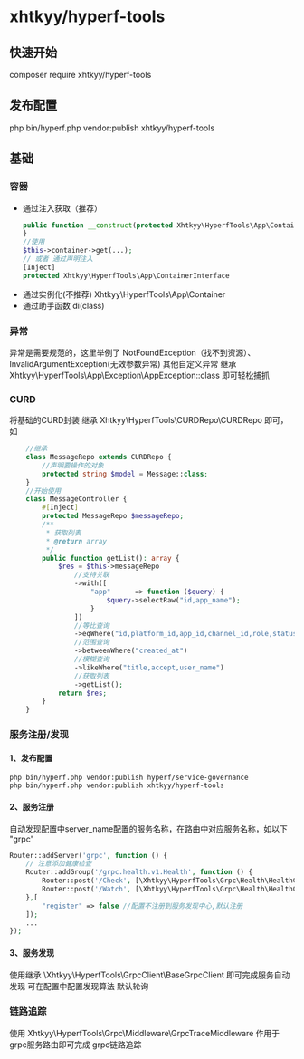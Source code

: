# xhtkyy/hyperf-tools

## 快速开始

composer require xhtkyy/hyperf-tools

## 发布配置

php bin/hyperf.php vendor:publish xhtkyy/hyperf-tools

## 基础

### 容器

- 通过注入获取（推荐）
   ```php
  public function __construct(protected Xhtkyy\HyperfTools\App\ContainerInterface $container) {
   }
  //使用
  $this->container->get(...);
  // 或者 通过声明注入
  [Inject]
  protected Xhtkyy\HyperfTools\App\ContainerInterface
  ```
- 通过实例化(不推荐)
  Xhtkyy\HyperfTools\App\Container
- 通过助手函数
  di(class)

### 异常

异常是需要规范的，这里举例了 NotFoundException（找不到资源）、InvalidArgumentException(无效参数异常)
其他自定义异常 继承 Xhtkyy\HyperfTools\App\Exception\AppException::class 即可轻松捕抓

### CURD

将基础的CURD封装 继承 Xhtkyy\HyperfTools\CURDRepo\CURDRepo 即可，如

```php
    //继承
    class MessageRepo extends CURDRepo {
        //声明要操作的对象
        protected string $model = Message::class;
    }
    //开始使用
    class MessageController {
        #[Inject]
        protected MessageRepo $messageRepo;
        /**
         * 获取列表
         * @return array
         */
        public function getList(): array {
            $res = $this->messageRepo
                //支持关联
                ->with([
                    "app"      => function ($query) {
                        $query->selectRaw("id,app_name");
                    }
                ])
                //等比查询
                ->eqWhere("id,platform_id,app_id,channel_id,role,status,task_id") //要查询的字段 已经处理判断 请求对象中是否存在
                //范围查询
                ->betweenWhere("created_at")
                //模糊查询
                ->likeWhere("title,accept,user_name")
                //获取列表
                ->getList();
            return $res;
        }
    }
```

### 服务注册/发现

#### 1、发布配置
```
php bin/hyperf.php vendor:publish hyperf/service-governance
php bin/hyperf.php vendor:publish xhtkyy/hyperf-tools
```

#### 2、服务注册

自动发现配置中server_name配置的服务名称，在路由中对应服务名称，如以下 "grpc"

```php
Router::addServer('grpc', function () {
    // 注意添加健康检查
    Router::addGroup('/grpc.health.v1.Health', function () {
        Router::post('/Check', [\Xhtkyy\HyperfTools\Grpc\Health\HealthController::class, 'check']);
        Router::post('/Watch', [\Xhtkyy\HyperfTools\Grpc\Health\HealthController::class, 'watch']);
    },[
        "register" => false //配置不注册到服务发现中心,默认注册
    ]);
    ...
});
```

#### 3、服务发现

使用继承 \Xhtkyy\HyperfTools\GrpcClient\BaseGrpcClient 即可完成服务自动发现 可在配置中配置发现算法 默认轮询

### 链路追踪

使用 Xhtkyy\HyperfTools\Grpc\Middleware\GrpcTraceMiddleware 作用于grpc服务路由即可完成 grpc链路追踪